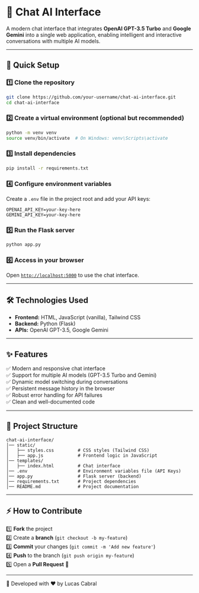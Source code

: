 # 📌 Chat AI Interface

A modern chat interface that integrates **OpenAI GPT-3.5 Turbo** and **Google Gemini** into a single web application, enabling intelligent and interactive conversations with multiple AI models.

---

## 🚀 Quick Setup

### 1️⃣ Clone the repository
```bash
git clone https://github.com/your-username/chat-ai-interface.git
cd chat-ai-interface
```

### 2️⃣ Create a virtual environment (optional but recommended)
```bash
python -m venv venv
source venv/bin/activate  # On Windows: venv\Scripts\activate
```

### 3️⃣ Install dependencies
```bash
pip install -r requirements.txt
```

### 4️⃣ Configure environment variables
Create a `.env` file in the project root and add your API keys:
```env
OPENAI_API_KEY=your-key-here
GEMINI_API_KEY=your-key-here
```

### 5️⃣ Run the Flask server
```bash
python app.py
```

### 6️⃣ Access in your browser
Open [`http://localhost:5000`](http://localhost:5000) to use the chat interface.

---

## 🛠 Technologies Used

- **Frontend:** HTML, JavaScript (vanilla), Tailwind CSS
- **Backend:** Python (Flask)
- **APIs:** OpenAI GPT-3.5, Google Gemini

---

## ✨ Features

✅ Modern and responsive chat interface<br>
✅ Support for multiple AI models (GPT-3.5 Turbo and Gemini)<br>
✅ Dynamic model switching during conversations<br>
✅ Persistent message history in the browser<br>
✅ Robust error handling for API failures<br>
✅ Clean and well-documented code

---

## 📁 Project Structure

```
chat-ai-interface/
│── static/
│   ├── styles.css         # CSS styles (Tailwind CSS)
│   ├── app.js             # Frontend logic in JavaScript
│── templates/
│   ├── index.html         # Chat interface
│── .env                   # Environment variables file (API Keys)
│── app.py                 # Flask server (backend)
│── requirements.txt       # Project dependencies
│── README.md              # Project documentation
```

---

## ⚡ How to Contribute

1️⃣ **Fork** the project<br>
2️⃣ Create a **branch** (`git checkout -b my-feature`)<br>
3️⃣ **Commit** your changes (`git commit -m 'Add new feature'`)<br>
4️⃣ **Push** to the branch (`git push origin my-feature`)<br>
5️⃣ Open a **Pull Request** 🚀

---

📌 Developed with ❤️ by Lucas Cabral

